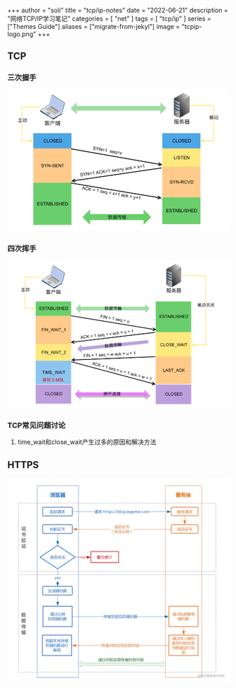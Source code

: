 +++
author = "soli"
title = "tcp/ip-notes"
date = "2022-06-21"
description = "网络TCP/IP学习笔记"
categories = [
"net"
]
tags = [
"tcp/ip"
]
series = ["Themes Guide"]
aliases = ["migrate-from-jekyl"]
image = "tcpip-logo.png"
+++
<!--more-->
## TCP
### 三次握手
![三次握手交互过程](tcp-connect.png)
### 四次挥手
![四次挥手交互过程](tcp-disconnect.png)
### TCP常见问题讨论
1. time_wait和close_wait产生过多的原因和解决方法
## HTTPS
![HTTPS交互过程](https-overview.png)